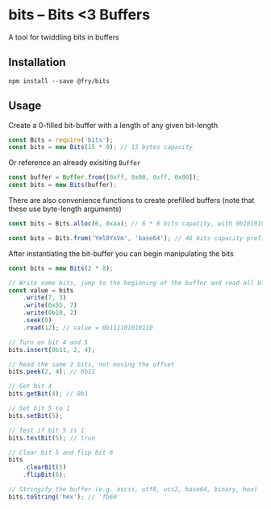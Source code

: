 # bits – Bits <3 Buffers

A tool for twiddling bits in buffers

## Installation

`npm install --save @fry/bits`

## Usage

Create a 0-filled bit-buffer with a length of any given bit-length

```javascript
const Bits = require('bits');
const bits = new Bits(15 * 8); // 15 bytes capacity
```

Or reference an already exisiting `Buffer`

```javascript
const buffer = Buffer.from([0xff, 0x00, 0xff, 0x00]);
const bits = new Bits(buffer);
```

There are also convenience functions to create prefilled buffers (note that these use byte-length arguments)

```javascript
const bits = Bits.alloc(6, 0xaa); // 6 * 8 bits capacity, with 0b10101010... repeated for all bits
```

```javascript
const bits = Bits.from('Yml0YnVm', 'base64'); // 48 bits capacity prefilled with data
```

After instantiating the bit-buffer you can begin manipulating the bits

```javascript
const bits = new Bits(2 * 8);

// Write some bits, jump to the beginning of the buffer and read all bits
const value = bits
    .write(7, 3)
    .write(0x55, 7)
    .write(0b10, 2)
    .seek(0)
    .read(12); // value = 0b111101010110

// Turn on bit 4 and 5
bits.insert(0b11, 2, 4);

// Read the same 2 bits, not moving the offset
bits.peek(2, 4); // 0b11

// Get bit 4
bits.getBit(4); // 0b1

// Set bit 5 to 1
bits.setBit(5);

// Test if bit 5 is 1
bits.testBit(5); // true

// Clear bit 5 and flip bit 6
bits
    .clearBit(5)
    .flipBit(6);

// Stringify the buffer (e.g. ascii, utf8, ucs2, base64, binary, hex)
bits.toString('hex'); // 'fb60'
```
